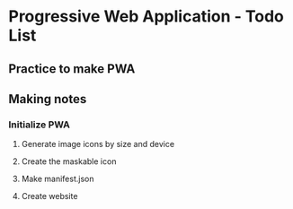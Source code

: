 # Progressive Web Application - Todo List

## Practice to make PWA

## Making notes

### Initialize PWA

1. Generate image icons by size and device

2. Create the maskable icon

3. Make manifest.json

4. Create website
